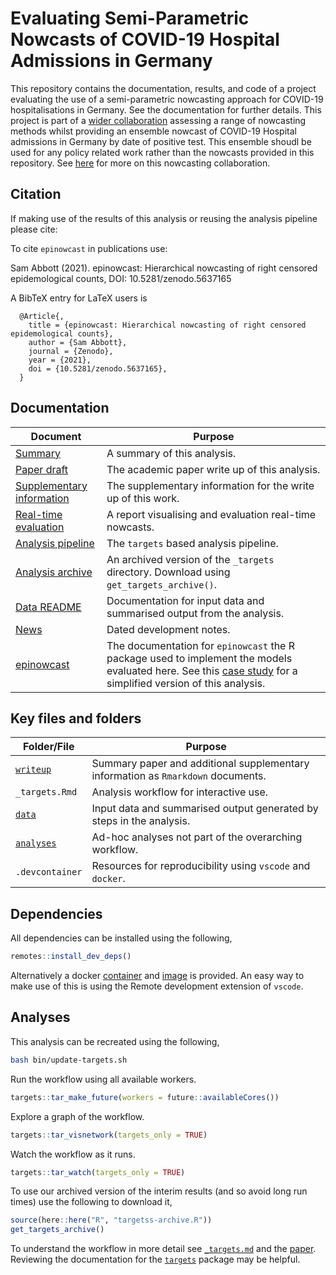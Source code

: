  # Evaluating Semi-Parametric Nowcasts of COVID-19 Hospital Admissions in Germany

This repository contains the documentation, results, and code of a project evaluating the use of a semi-parametric nowcasting approach for COVID-19 hospitalisations in Germany. See the documentation for further details. This project is part of a [wider collaboration](https://covid19nowcasthub.de) assessing a range of nowcasting methods whilst providing an ensemble nowcast of COVID-19 Hospital admissions in Germany by date of positive test. This ensemble shoudl be used for any policy related work rather than the nowcasts provided in this repository. See [here](https://covid19nowcasthub.de) for more on this nowcasting collaboration.

## Citation

If making use of the results of this analysis or reusing the analysis pipeline please cite:

To cite `epinowcast` in publications use:

  Sam Abbott (2021). epinowcast: Hierarchical nowcasting of right censored
  epidemological counts, DOI: 10.5281/zenodo.5637165

A BibTeX entry for LaTeX users is

```
  @Article{,
    title = {epinowcast: Hierarchical nowcasting of right censored epidemological counts},
    author = {Sam Abbott},
    journal = {Zenodo},
    year = {2021},
    doi = {10.5281/zenodo.5637165},
  }
```

## Documentation

Document | Purpose
---|---
[Summary]() | A summary of this analysis.
[Paper draft]() | The academic paper write up of this analysis.
[Supplementary information]() | The supplementary information for the write up of this work.
[Real-time evaluation](https://epiforecasts.io/eval-germany-sp-nowcasting/real-time/) | A report visualising and evaluation real-time nowcasts.
[Analysis pipeline](https://github.com/epiforecasts/eval-germany-sp-nowcasting/blob/main/_targets.md) | The `targets` based analysis pipeline.
[Analysis archive](https://github.com/epiforecasts/eval-germany-sp-nowcasting/releases/tag/latest) | An archived version of the `_targets` directory. Download using `get_targets_archive()`.
[Data README](https://github.com/epiforecasts/eval-germany-sp-nowcasting/blob/main/data/README.md) | Documentation for input data and summarised output from the analysis.
[News](https://github.com/epiforecasts/eval-germany-sp-nowcasting/blob/main/NEWS.md) | Dated development notes.
[epinowcast](https://epiforecasts.io/epinowcast/index.html) | The documentation for `epinowcast` the R package used to implement the models evaluated here. See this [case study](https://epiforecasts.io/epinowcast/articles/germany-age-stratified-nowcasting.html) for a simplified version of this analysis.

## Key files and folders

Folder/File | Purpose
---|---
[`writeup`](writeup/) | Summary paper and additional supplementary information as `Rmarkdown` documents.
`_targets.Rmd` | Analysis workflow for interactive use.
[`data`](data/) | Input data and summarised output generated by steps in the analysis.
[`analyses`](analyses/) | Ad-hoc analyses not part of the overarching workflow.
`.devcontainer` | Resources for reproducibility using `vscode` and `docker`.

## Dependencies

All dependencies can be installed using the following, 

```r
remotes::install_dev_deps()
```

Alternatively a docker [container](https://github.com/epiforecasts/eval-germany-sp-nowcasting/blob/main/.devcontainer/Dockerfile) and [image](https://github.com/epiforecasts/eval-germany-sp-nowcasting/pkgs/container/eval-germany-sp-nowcasting) is provided. An easy way to make use of this is using the Remote development extension of `vscode`.

## Analyses

This analysis can be recreated using the following,

```bash
bash bin/update-targets.sh
```

Run the workflow using all available workers.

```r
targets::tar_make_future(workers = future::availableCores())
```

Explore a graph of the workflow.

```r
targets::tar_visnetwork(targets_only = TRUE)
```

Watch the workflow as it runs.

```r
targets::tar_watch(targets_only = TRUE)
```

To use our archived version of the interim results (and so avoid long run times) use the following to download it,

```r
source(here::here("R", "targetss-archive.R"))
get_targets_archive()
```

To understand the workflow in more detail see [`_targets.md`](https://github.com/epiforecasts/eval-germany-sp-nowcasting/blob/main/_targets.md) and the [paper](). Reviewing the documentation for the [`targets`](https://docs.ropensci.org/targets/) package may be helpful.
